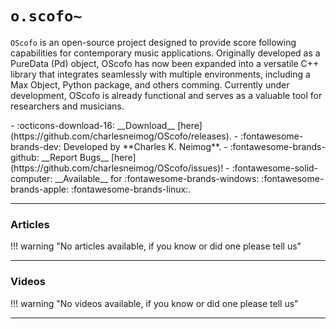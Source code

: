 # `o.scofo~`

`OScofo` is an open-source project designed to provide score following capabilities for contemporary music applications. Originally developed as a PureData (Pd) object, OScofo has now been expanded into a versatile C++ library that integrates seamlessly with multiple environments, including a Max Object, Python package, and others comming. Currently under development, OScofo is already functional and serves as a valuable tool for researchers and musicians.


<div class="grid cards" markdown>
- :octicons-download-16: __Download__ [here](https://github.com/charlesneimog/OScofo/releases). 
- :fontawesome-brands-dev: Developed by **Charles K. Neimog**.
- :fontawesome-brands-github: __Report Bugs__ [here](https://github.com/charlesneimog/OScofo/issues)!
- :fontawesome-solid-computer: __Available__ for :fontawesome-brands-windows: :fontawesome-brands-apple: :fontawesome-brands-linux:.
</div>

---
<h3>Articles</h3>

!!! warning "No articles available, if you know or did one please tell us"


---
<h3>Videos</h3>

!!! warning "No videos available, if you know or did one please tell us"


---
<script src="https://giscus.app/client.js"
        data-repo="charlesneimog/Awesome-Pd"
        data-repo-id="R_kgDOLaunFg"
        data-category="Announcements"
        data-category-id="DIC_kwDOLaunFs4CnXHy"
        data-mapping="title"
        data-strict="0"
        data-reactions-enabled="1"
        data-emit-metadata="0"
        data-input-position="bottom"
        data-theme="preferred_color_scheme"
        data-lang="en"
        crossorigin="anonymous"
        async>
</script>

